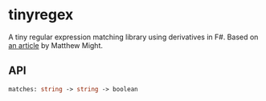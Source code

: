 # tinyregex

A tiny regular expression matching library using derivatives in F#. Based on [an article](http://matt.might.net/articles/implementation-of-regular-expression-matching-in-scheme-with-derivatives/) by Matthew Might.

## API
```fsharp
matches: string -> string -> boolean
```
